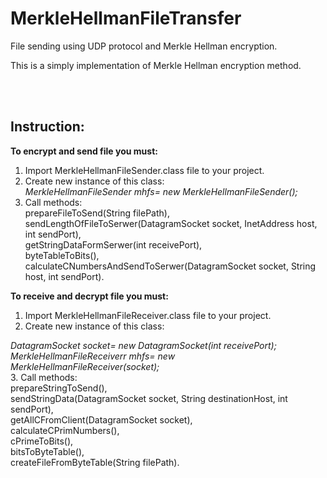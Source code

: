 # MerkleHellmanFileTransfer
File sending using UDP protocol and Merkle Hellman encryption.

This is a simply implementation of Merkle Hellman encryption method.

<br/><br/>
<h2>Instruction:</h2>

<b>To encrypt and send file you must:</b>
1. Import MerkleHellmanFileSender.class file to your project.<br/>
2. Create new instance of this class:<br/>
  <i>MerkleHellmanFileSender mhfs= new MerkleHellmanFileSender();</i><br/>
3. Call methods:<br/>
  prepareFileToSend(String filePath),<br/>
  sendLengthOfFileToSerwer(DatagramSocket socket, InetAddress host, int sendPort),<br/>
  getStringDataFormSerwer(int receivePort),<br/>
  byteTableToBits(),<br/>
  calculateCNumbersAndSendToSerwer(DatagramSocket socket, String host, int sendPort).<br/>

<b>To receive and decrypt file you must:</b><br/>
1. Import MerkleHellmanFileReceiver.class file to your project.<br/>
2. Create new instance of this class:<br/>
  <i>
  DatagramSocket socket= new DatagramSocket(int receivePort);<br/>
  MerkleHellmanFileReceiverr mhfs= new MerkleHellmanFileReceiver(socket);<br/>
</i>
3. Call methods:<br/>
  prepareStringToSend(),<br/>
  sendStringData(DatagramSocket socket, String destinationHost, int sendPort),<br/>
  getAllCFromClient(DatagramSocket socket),<br/>
  calculateCPrimNumbers(),<br/>
  cPrimeToBits(),<br/>
  bitsToByteTable(),<br/>
  createFileFromByteTable(String filePath).<br/>
  
  
